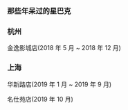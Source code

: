 <!--
abbrlink: qahuqw46
-->

### 那些年呆过的星巴克

### 杭州

金逸影城店(2018 年 5 月 ~ 2018 年 12 月)

### 上海

华新路店(2019 年 1 月 ~ 2019 年 9 月)

名仕苑店(2019 年 10 月)